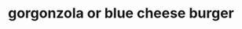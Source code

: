 ---
id: 5d4328d5a7c9440014f6ffa4
servings:
notes: this recipe is altered from the website
directions: 'in a large bowl
 mix the ground beef
 bacon
 cheese
 chives
 hot pepper sauce
 worcestershire sauce
 black pepper
 salt
 and mustard. cover
 and refrigerate for 2 hours.
preheat grill for high heat. gently form the burger mixture into about 12 patties.
oil the grill grate. grill patties 5 minutes per side
 or until well done. serve on rolls with caramelized onions.'
ingredients: '3 pounds lean ground beef
8 slices of bacon
 cooked and crumbled
4 ounces gorgonzola or blue cheese
 crumbled
1/2 cup minced fresh chives
1/4 teaspoon hot pepper sauce
1 teaspoon worcestershire sauce
1 teaspoon coarsely ground black pepper
1 1/2 teaspoons salt
1 teaspoon dry mustard
caramelized onion slices for serving'
rating: 5
ease: easy

category: main course
href: 'https: //www.allrecipes.com/recipe/24685/blue-cheese-burgers/'
totalTime: 2 hours 35 minutes
cookTime: 10 minutes
prepTime: 25 minutes
title: gorgonzola or blue cheese burger
path: /gorgonzola-or-blue-cheese-burger
---